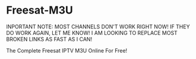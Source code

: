 # Freesat-M3U
INPORTANT NOTE: MOST CHANNELS DON'T WORK RIGHT NOW! IF THEY DO WORK AGAIN, LET ME KNOW! I AM LOOKING TO REPLACE MOST BROKEN LINKS AS FAST AS I CAN!

The Complete Freesat IPTV M3U Online For Free!
